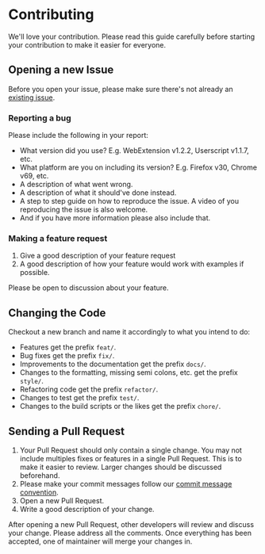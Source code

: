 # Contributing

We'll love your contribution. Please read this guide carefully before starting
your contribution to make it easier for everyone.

## Opening a new Issue

Before you open your issue, please make sure there's not already an
[existing issue](https://github.com/YePpHa/maia-yt/search?type=Issues).

### Reporting a bug

Please include the following in your report:
- What version did you use? E.g. WebExtension v1.2.2, Userscript v1.1.7, etc.
- What platform are you on including its version? E.g. Firefox v30, Chrome v69,
  etc.
- A description of what went wrong.
- A description of what it should've done instead.
- A step to step guide on how to reproduce the issue. A video of you reproducing
  the issue is also welcome.
- And if you have more information please also include that.

### Making a feature request

1. Give a good description of your feature request
2. A good description of how your feature would work with examples if possible.

Please be open to discussion about your feature.

## Changing the Code

Checkout a new branch and name it accordingly to what you intend to do:
- Features get the prefix `feat/`.
- Bug fixes get the prefix `fix/`.
- Improvements to the documentation get the prefix `docs/`.
- Changes to the formatting, missing semi colons, etc. get the prefix `style/`.
- Refactoring code get the prefix `refactor/`.
- Changes to test get the prefix `test/`.
- Changes to the build scripts or the likes get the prefix `chore/`.

## Sending a Pull Request

1. Your Pull Request should only contain a single change. You may not include
   multiples fixes or features in a single Pull Request. This is to make it
   easier to review. Larger changes should be discussed beforehand.
2. Please make your commit messages follow our
   [commit message convention](GIT_MESSAGE_CONVENTION.md).
3. Open a new Pull Request.
4. Write a good description of your change.

After opening a new Pull Request, other developers will review and discuss your
change. Please address all the comments. Once everything has been accepted, one
of maintainer will merge your changes in.
